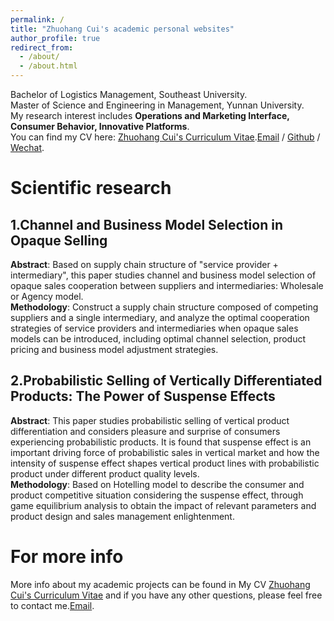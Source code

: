 ```yaml
---
permalink: /
title: "Zhuohang Cui's academic personal websites"
author_profile: true
redirect_from: 
  - /about/
  - /about.html
---
```


Bachelor of Logistics Management, Southeast University.<br>
Master of Science and Engineering in Management, Yunnan University.<br>
My research interest includes **Operations and Marketing Interface, Consumer Behavior, Innovative Platforms**.<br>
You can find my CV here: [Zhuohang Cui's Curriculum Vitae](../assets/ZhuohangCui_Vitae.pdf).[Email](zhuohangcui@163.com) / [Github](https://github.com/zhuohangcui) / [Wechat](../images/wechat.jpg).

# Scientific research
## 1.Channel and Business Model Selection in Opaque Selling  
**Abstract**: Based on supply chain structure of "service provider + intermediary", this paper studies channel and business model selection of opaque sales cooperation between suppliers and intermediaries: Wholesale or Agency model.  
**Methodology**: Construct a supply chain structure composed of competing suppliers and a single intermediary, and analyze the optimal cooperation strategies of service providers and intermediaries when opaque sales models can be introduced, including optimal channel selection, product pricing and business model adjustment strategies.  
## 2.Probabilistic Selling of Vertically Differentiated Products: The Power of Suspense Effects
**Abstract**: This paper studies probabilistic selling of vertical product differentiation and considers pleasure and surprise of consumers experiencing probabilistic products. It is found that suspense effect is an important driving force of probabilistic sales in vertical market and how the intensity of suspense effect shapes vertical product lines with probabilistic product under different product quality levels.  
**Methodology**: Based on Hotelling model to describe the consumer and product competitive situation considering the suspense effect, through game equilibrium analysis to obtain the impact of relevant parameters and product design and sales management enlightenment.


# For more info
More info about my academic projects can be found in My CV [Zhuohang Cui's Curriculum Vitae](../assets/ZhuohangCui_Vitae.pdf) and if you have any other questions, please feel free to contact me.[Email](zhuohangcui@163.com).
